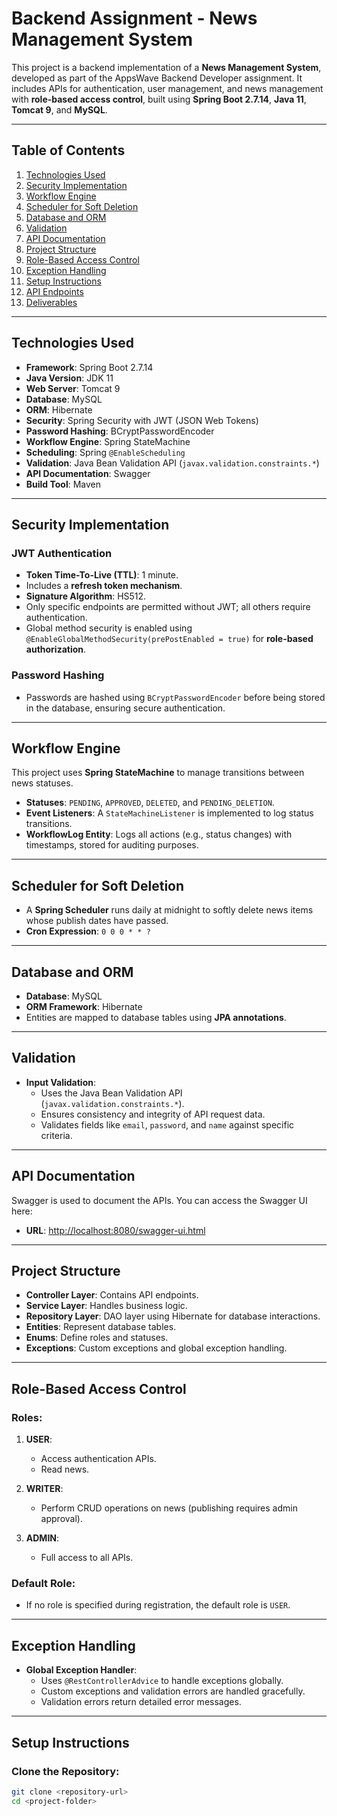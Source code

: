 # Backend Assignment - News Management System

This project is a backend implementation of a **News Management System**, developed as part of the AppsWave Backend Developer assignment. It includes APIs for authentication, user management, and news management with **role-based access control**, built using **Spring Boot 2.7.14**, **Java 11**, **Tomcat 9**, and **MySQL**.

---

## Table of Contents

1. [Technologies Used](#technologies-used)
2. [Security Implementation](#security-implementation)
3. [Workflow Engine](#workflow-engine)
4. [Scheduler for Soft Deletion](#scheduler-for-soft-deletion)
5. [Database and ORM](#database-and-orm)
6. [Validation](#validation)
7. [API Documentation](#api-documentation)
8. [Project Structure](#project-structure)
9. [Role-Based Access Control](#role-based-access-control)
10. [Exception Handling](#exception-handling)
11. [Setup Instructions](#setup-instructions)
12. [API Endpoints](#api-endpoints)
13. [Deliverables](#deliverables)

---

## Technologies Used

- **Framework**: Spring Boot 2.7.14
- **Java Version**: JDK 11
- **Web Server**: Tomcat 9
- **Database**: MySQL
- **ORM**: Hibernate
- **Security**: Spring Security with JWT (JSON Web Tokens)
- **Password Hashing**: BCryptPasswordEncoder
- **Workflow Engine**: Spring StateMachine
- **Scheduling**: Spring `@EnableScheduling`
- **Validation**: Java Bean Validation API (`javax.validation.constraints.*`)
- **API Documentation**: Swagger
- **Build Tool**: Maven

---

## Security Implementation

### JWT Authentication

- **Token Time-To-Live (TTL)**: 1 minute.
- Includes a **refresh token mechanism**.
- **Signature Algorithm**: HS512.
- Only specific endpoints are permitted without JWT; all others require authentication.
- Global method security is enabled using `@EnableGlobalMethodSecurity(prePostEnabled = true)` for **role-based authorization**.

### Password Hashing

- Passwords are hashed using `BCryptPasswordEncoder` before being stored in the database, ensuring secure authentication.

---

## Workflow Engine

This project uses **Spring StateMachine** to manage transitions between news statuses.

- **Statuses**: `PENDING`, `APPROVED`, `DELETED`, and `PENDING_DELETION`.
- **Event Listeners**: A `StateMachineListener` is implemented to log status transitions.
- **WorkflowLog Entity**: Logs all actions (e.g., status changes) with timestamps, stored for auditing purposes.

---

## Scheduler for Soft Deletion

- A **Spring Scheduler** runs daily at midnight to softly delete news items whose publish dates have passed.
- **Cron Expression**: `0 0 0 * * ?`

---

## Database and ORM

- **Database**: MySQL
- **ORM Framework**: Hibernate
- Entities are mapped to database tables using **JPA annotations**.

---

## Validation

- **Input Validation**: 
  - Uses the Java Bean Validation API (`javax.validation.constraints.*`).
  - Ensures consistency and integrity of API request data.
  - Validates fields like `email`, `password`, and `name` against specific criteria.

---

## API Documentation

Swagger is used to document the APIs. You can access the Swagger UI here:

- **URL**: [http://localhost:8080/swagger-ui.html](http://localhost:8080/swagger-ui.html)

---

## Project Structure

- **Controller Layer**: Contains API endpoints.
- **Service Layer**: Handles business logic.
- **Repository Layer**: DAO layer using Hibernate for database interactions.
- **Entities**: Represent database tables.
- **Enums**: Define roles and statuses.
- **Exceptions**: Custom exceptions and global exception handling.

---

## Role-Based Access Control

### Roles:

1. **USER**:
   - Access authentication APIs.
   - Read news.

2. **WRITER**:
   - Perform CRUD operations on news (publishing requires admin approval).

3. **ADMIN**:
   - Full access to all APIs.

### Default Role:

- If no role is specified during registration, the default role is `USER`.

---

## Exception Handling

- **Global Exception Handler**:
  - Uses `@RestControllerAdvice` to handle exceptions globally.
  - Custom exceptions and validation errors are handled gracefully.
  - Validation errors return detailed error messages.

---

## Setup Instructions

### Clone the Repository:

```bash
git clone <repository-url>
cd <project-folder>
